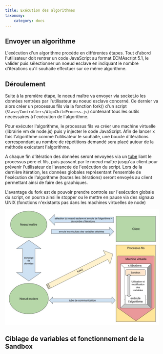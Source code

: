 ```yaml
---
title: Exécution des algorithmes
taxonomy:
    category: docs
---
```


## Envoyer un algorithme
L'exécution d'un algorithme procède en différentes étapes. Tout d'abord l'utilisateur doit rentrer un code JavaScript au format ECMAscript 5.1, le valider puis sélectionner un noeud esclave en indiquant le nombre d'itérations qu'il souhaite effectuer sur ce même algorithme.

## Déroulement
Suite à la première étape, le noeud maître va envoyer via socket.io les données rentrées par l'utilisateur au noeud esclave concerné. Ce dernier va alors créer un processus fils via la fonction fork() d'un script (`Slave/Controllers/AlgoChildProcess.js`) contenant tous les outils nécéssaires à l'exécution de l'algorithme. 

Pour exécuter l'algorithme, le processus fils va créer une machine virtuelle (librairie vm de node.js) puis y injecter le code JavaScript. 
Afin de lancer x fois l'algorithme comme l'utilisateur le souhaite, une boucle d'itérations correspondant au nombre de répétitions demandé sera placé autour de la méthode exécutant l'algorithme.

A chaque fin d'itération des données seront envoyées via un [tube](https://fr.wikipedia.org/wiki/Tube_(shell)) liant le processus père et fils, puis passant par le noeud maître jusqu'au client pour prévenir l'utilisateur de l'avancée de l'exécution du script.
Lors de la dernière itération, les données globales représentant l'ensemble de l'exécution de l'algorithme (toutes les itérations) seront envoyés au client permettant ainsi de faire des graphiques.

L'avantage du fork est de pouvoir prendre controle sur l'exécution globale du script, on pourra ainsi le stopper ou le mettre en pause via des signaux UNIX (fonctions n'existants pas dans les machines virtuelles de node)

![](diagram.jpg)


## Ciblage de variables et fonctionnement de la Sandbox

